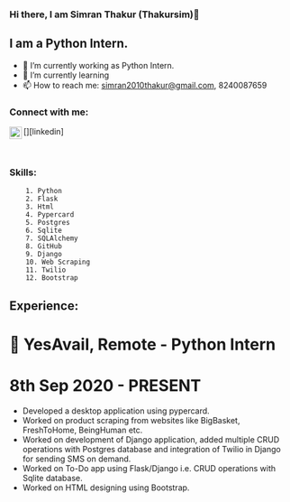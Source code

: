 ### Hi there, I am Simran Thakur (Thakursim)👋
 
## I am a Python Intern. 

- 🔭 I’m currently working as Python Intern. 
- 🌱 I’m currently learning 
- 📫 How to reach me: simran2010thakur@gmail.com, 8240087659

### Connect with me:

[<img align="left" alt="codeSTACKr | LinkedIn" width="22px" src="https://cdn.jsdelivr.net/npm/simple-icons@v3/icons/linkedin.svg" />][linkedin]

<br />

### Skills:

        1. Python
        2. Flask
        3. Html
        4. Pypercard
        5. Postgres
        6. Sqlite
        7. SQLAlchemy
        8. GitHub
        9. Django
        10. Web Scraping
        11. Twilio
        12. Bootstrap

## Experience:
# 🏢  YesAvail,  Remote - Python Intern
# 8th Sep 2020 - PRESENT
-  Developed a desktop application using pypercard.
-  Worked on product scraping from websites like BigBasket, FreshToHome, BeingHuman etc.
-  Worked on development of Django application, added multiple CRUD operations with Postgres database and integration of Twilio in Django for sending SMS on demand. 
-  Worked on To-Do app using Flask/Django i.e. CRUD operations with Sqlite database.
-  Worked on HTML designing using Bootstrap.
 
         






